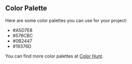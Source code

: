 ## Color Palette

Here are some color palettes you can use for your project:

- #A5D7E8
- #576CBC
- #0B2447
- #19376D

You can find more color palettes at [Color Hunt](https://colorhunt.co/palette/0b244719376d576cbca5d7e8).